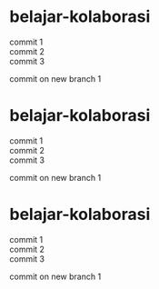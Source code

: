 # belajar-kolaborasi

commit 1 <br>
commit 2 <br>
commit 3 <br>

commit on new branch 1 <br>
# belajar-kolaborasi

commit 1 <br>
commit 2 <br>
commit 3 <br>

commit on new branch 1 <br>
# belajar-kolaborasi

commit 1 <br>
commit 2 <br>
commit 3 <br>

commit on new branch 1 <br>
